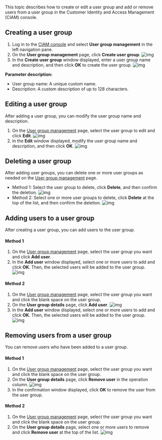 This topic describes how to create or edit a user group and add or remove users from a user group in the Customer Identity and Access Management (CIAM) console.

## Creating a user group
1. Log in to the [CIAM console](https://console.tencentcloud.com/ciam) and select **User group management** in the left navigation pane.
2. On the **User group management** page, click **Create user group**.
![img](https://qcloudimg.tencent-cloud.cn/raw/980fc69e4308f7c5df84b6f413e0d69f.png)
3. In the **Create user group** window displayed, enter a user group name and description, and then click **OK** to create the user group.
![img](https://qcloudimg.tencent-cloud.cn/raw/1cecf73915a48e166359a1a4e5c9ad87.png)

**Parameter description:**
 - User group name: A unique custom name.
 - Description: A custom description of up to 128 characters.

## Editing a user group
After adding a user group, you can modify the user group name and description.
1. On the [User group management](https://console.cloud.tencent.com/ciam/user-group-management) page, select the user group to edit and click **Edit**.
![img](https://qcloudimg.tencent-cloud.cn/raw/bc03bb7df117d703207baeae62c87e12.png)
2. In the **Edit** window displayed, modify the user group name and description, and then click **OK**.
![img](https://qcloudimg.tencent-cloud.cn/raw/b285f57664cc57b66f4f8a59d2ee7992.png)

## Deleting a user group
After adding user groups, you can delete one or more user groups as needed on the [User group management](https://console.cloud.tencent.com/ciam/user-group-management) page.
- Method 1: Select the user group to delete, click **Delete**, and then confirm the deletion.
![img](https://qcloudimg.tencent-cloud.cn/raw/6796d77de08623d5bd23b63ce5a201d0.png)
- Method 2: Select one or more user groups to delete, click **Delete** at the top of the list, and then confirm the deletion.
![img](https://qcloudimg.tencent-cloud.cn/raw/441709cf7eb08f218b230a88e8181312.png)

## Adding users to a user group
After creating a user group, you can add users to the user group.

#### Method 1
1. On the [User group management](https://console.cloud.tencent.com/ciam/user-group-management) page, select the user group you want and click **Add user**.
2. In the **Add user** window displayed, select one or more users to add and click **OK**. Then, the selected users will be added to the user group.
![img](https://qcloudimg.tencent-cloud.cn/raw/8fd18bc46de183f3aee543e579b0a6c9.png)

#### Method 2
1. On the [User group management](https://console.cloud.tencent.com/ciam/user-group-management) page, select the user group you want and click the blank space on the user group.
2. On the **User group details** page, click **Add user**.
![img](https://qcloudimg.tencent-cloud.cn/raw/86b9bb3ccb3930158783a409910f3c12.png)
3. In the **Add user** window displayed, select one or more users to add and click **OK**. Then, the selected users will be added to the user group.
![img](https://qcloudimg.tencent-cloud.cn/raw/820965739611f021ff5d3e4554a7bd73.png)

## Removing users from a user group
You can remove users who have been added to a user group.

#### Method 1
1. On the [User group management](https://console.cloud.tencent.com/ciam/user-group-management) page, select the user group you want and click the blank space on the user group.
2. On the **User group details** page, click **Remove user** in the operation column.
![img](https://qcloudimg.tencent-cloud.cn/raw/121585f88de198ef3ea5097d6d68a10e.png)
3. In the confirmation window displayed, click **OK** to remove the user from the user group.

#### Method 2
1. On the [User group management](https://console.cloud.tencent.com/ciam/user-group-management) page, select the user group you want and click the blank space on the user group.
2. On the **User group details** page, select one or more users to remove and click **Remove user** at the top of the list.
![img](https://qcloudimg.tencent-cloud.cn/raw/7254436fb3e6eca00065a9105d4699c4.png)